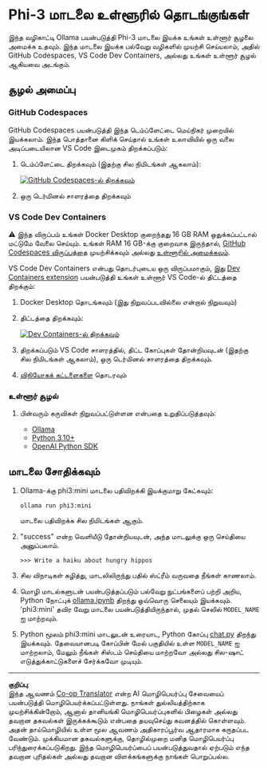 <!--
CO_OP_TRANSLATOR_METADATA:
{
  "original_hash": "3edae6aebc3d0143037109e8af58f1ac",
  "translation_date": "2025-10-11T12:14:25+00:00",
  "source_file": "md/01.Introduction/01/01.EnvironmentSetup.md",
  "language_code": "ta"
}
-->
# Phi-3 மாடலை உள்ளூரில் தொடங்குங்கள்

இந்த வழிகாட்டி Ollama பயன்படுத்தி Phi-3 மாடலை இயக்க உங்கள் உள்ளூர் சூழலை அமைக்க உதவும். இந்த மாடலை இயக்க பல்வேறு வழிகளில் முயற்சி செய்யலாம், அதில் GitHub Codespaces, VS Code Dev Containers, அல்லது உங்கள் உள்ளூர் சூழல் ஆகியவை அடங்கும்.

## சூழல் அமைப்பு

### GitHub Codespaces

GitHub Codespaces பயன்படுத்தி இந்த டெம்ப்ளேட்டை மெய்நிகர் முறையில் இயக்கலாம். இந்த பொத்தானை கிளிக் செய்தால் உங்கள் உலாவியில் ஒரு வலை அடிப்படையிலான VS Code இடைமுகம் திறக்கப்படும்:

1. டெம்ப்ளேட்டை திறக்கவும் (இதற்கு சில நிமிடங்கள் ஆகலாம்):

    [![GitHub Codespaces-ல் திறக்கவும்](https://github.com/codespaces/badge.svg)](https://codespaces.new/microsoft/phi-3cookbook)

2. ஒரு டெர்மினல் சாளரத்தை திறக்கவும்

### VS Code Dev Containers

⚠️ இந்த விருப்பம் உங்கள் Docker Desktop குறைந்தது 16 GB RAM ஒதுக்கப்பட்டால் மட்டுமே வேலை செய்யும். உங்கள் RAM 16 GB-க்கு குறைவாக இருந்தால், [GitHub Codespaces விருப்பத்தை](../../../../../md/01.Introduction/01) முயற்சிக்கவும் அல்லது [உள்ளூரில் அமைக்கவும்](../../../../../md/01.Introduction/01).

VS Code Dev Containers என்பது தொடர்புடைய ஒரு விருப்பமாகும், இது [Dev Containers extension](https://marketplace.visualstudio.com/items?itemName=ms-vscode-remote.remote-containers) பயன்படுத்தி உங்கள் உள்ளூர் VS Code-ல் திட்டத்தை திறக்கும்:

1. Docker Desktop தொடங்கவும் (இது நிறுவப்படவில்லை என்றால் நிறுவவும்)
2. திட்டத்தை திறக்கவும்:

    [![Dev Containers-ல் திறக்கவும்](https://img.shields.io/static/v1?style=for-the-badge&label=Dev%20Containers&message=Open&color=blue&logo=visualstudiocode)](https://vscode.dev/redirect?url=vscode://ms-vscode-remote.remote-containers/cloneInVolume?url=https://github.com/microsoft/phi-3cookbook)

3. திறக்கப்படும் VS Code சாளரத்தில், திட்ட கோப்புகள் தோன்றியவுடன் (இதற்கு சில நிமிடங்கள் ஆகலாம்), ஒரு டெர்மினல் சாளரத்தை திறக்கவும்.
4. [விநியோகக் கட்டளைகளை](../../../../../md/01.Introduction/01) தொடரவும்

### உள்ளூர் சூழல்

1. பின்வரும் கருவிகள் நிறுவப்பட்டுள்ளன என்பதை உறுதிப்படுத்தவும்:

    * [Ollama](https://ollama.com/)
    * [Python 3.10+](https://www.python.org/downloads/)
    * [OpenAI Python SDK](https://pypi.org/project/openai/)

## மாடலை சோதிக்கவும்

1. Ollama-க்கு phi3:mini மாடலை பதிவிறக்கி இயக்குமாறு கேட்கவும்:

    ```shell
    ollama run phi3:mini
    ```

    மாடலை பதிவிறக்க சில நிமிடங்கள் ஆகும்.

2. "success" என்ற வெளியீடு தோன்றியவுடன், அந்த மாடலுக்கு ஒரு செய்தியை அனுப்பலாம்.

    ```shell
    >>> Write a haiku about hungry hippos
    ```

3. சில விநாடிகள் கழித்து, மாடலிலிருந்து பதில் ஸ்ட்ரீம் வருவதை நீங்கள் காணலாம்.

4. மொழி மாடல்களுடன் பயன்படுத்தப்படும் பல்வேறு நுட்பங்களைப் பற்றி அறிய, Python நோட்புக் [ollama.ipynb](../../../../../code/01.Introduce/ollama.ipynb) திறந்து ஒவ்வொரு செலையும் இயக்கவும். 'phi3:mini' தவிர வேறு மாடலை பயன்படுத்தியிருந்தால், முதல் செலில் `MODEL_NAME` ஐ மாற்றவும்.

5. Python மூலம் phi3:mini மாடலுடன் உரையாட, Python கோப்பு [chat.py](../../../../../code/01.Introduce/chat.py) திறந்து இயக்கவும். தேவையானபடி கோப்பின் மேல் பகுதியில் உள்ள `MODEL_NAME` ஐ மாற்றலாம், மேலும் நீங்கள் சிஸ்டம் செய்தியை மாற்றவோ அல்லது சில-ஷாட் எடுத்துக்காட்டுகளைச் சேர்க்கவோ முடியும்.

---

**குறிப்பு**:  
இந்த ஆவணம் [Co-op Translator](https://github.com/Azure/co-op-translator) என்ற AI மொழிபெயர்ப்பு சேவையைப் பயன்படுத்தி மொழிபெயர்க்கப்பட்டுள்ளது. நாங்கள் துல்லியத்திற்காக முயற்சிக்கின்றோம், ஆனால் தானியங்கி மொழிபெயர்ப்புகளில் பிழைகள் அல்லது தவறான தகவல்கள் இருக்கக்கூடும் என்பதை தயவுசெய்து கவனத்தில் கொள்ளவும். அதன் தாய்மொழியில் உள்ள மூல ஆவணம் அதிகாரப்பூர்வ ஆதாரமாக கருதப்பட வேண்டும். முக்கியமான தகவல்களுக்கு, தொழில்முறை மனித மொழிபெயர்ப்பு பரிந்துரைக்கப்படுகிறது. இந்த மொழிபெயர்ப்பைப் பயன்படுத்துவதால் ஏற்படும் எந்த தவறான புரிதல்கள் அல்லது தவறான விளக்கங்களுக்கு நாங்கள் பொறுப்பல்ல.